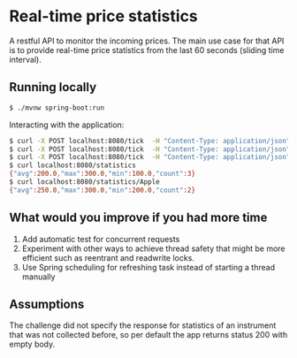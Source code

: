 # Real-time price statistics

A restful API to monitor the incoming prices. The main use case for that API is to provide real-time price statistics
from the last 60 seconds (sliding time interval).

## Running locally

```sh
$ ./mvnw spring-boot:run
```

Interacting with the application:

```sh
$ curl -X POST localhost:8080/tick  -H "Content-Type: application/json" -d"{\"instrument\": \"IBM.N\", \"price\": 100, \"timestamp\": \"$(date +%s)000\"}"
$ curl -X POST localhost:8080/tick  -H "Content-Type: application/json" -d"{\"instrument\": \"Apple\", \"price\": 200, \"timestamp\": \"$(date +%s)000\"}"
$ curl -X POST localhost:8080/tick  -H "Content-Type: application/json" -d"{\"instrument\": \"Apple\", \"price\": 300, \"timestamp\": \"$(date +%s)000\"}"
$ curl localhost:8080/statistics
{"avg":200.0,"max":300.0,"min":100.0,"count":3}
$ curl localhost:8080/statistics/Apple
{"avg":250.0,"max":300.0,"min":200.0,"count":2}
```

## What would you improve if you had more time
1. Add automatic test for concurrent requests
2. Experiment with other ways to achieve thread safety that might be more efficient such as reentrant and readwrite locks.
3. Use Spring scheduling for refreshing task instead of starting a thread manually

## Assumptions
The challenge did not specify the response for statistics of an instrument that was not collected before, so per default 
the app returns status 200 with empty body.
